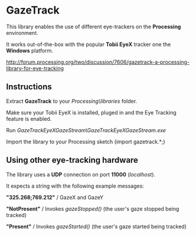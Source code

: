 GazeTrack
=========

This library enables the use of different eye-trackers on the **Processing** environment. 

It works out-of-the-box with the popular **Tobii EyeX** tracker one the **Windows** platform.

http://forum.processing.org/two/discussion/7606/gazetrack-a-processing-library-for-eye-tracking


Instructions
------------

Extract **GazeTrack** to your _Processing\libraries_ folder.

Make sure your Tobii EyeX is installed, pluged in and the Eye Tracking feature is enabled.

Run *GazeTrackEyeXGazeStream\GazeTrackEyeXGazeStream.exe*

Import the library to your Processing sketch (import gazetrack.*;)


Using other eye-tracking hardware
---------------------------------

The library uses a **UDP** connection on port **11000** (*localhost*).

It expects a string with the following example messages:

**"325.268;769.212"** / GazeX and GazeY
  
**"NotPresent"** / Invokes *gazeStopped()* (the user's gaze stopped being tracked)    
  
**"Present"** / Invokes *gazeStarted()* (the user's gaze started being tracked)
